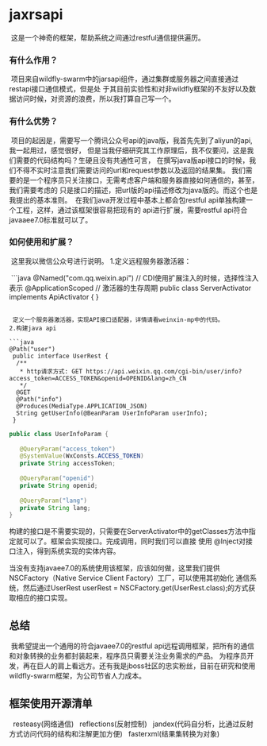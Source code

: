 # jaxrsapi

  这是一个神奇的框架，帮助系统之间通过restful通信提供遍历。
### 有什么作用？
  项目来自wildfly-swarm中的jarsapi组件，通过集群或服务器之间直接通过restapi接口通信模式，但是处
 于其目前实验性和对非wildfly框架的不友好以及数据访问时候，对资源的浪费，所以我打算自己写一个。
### 有什么优势？
  项目的起因是，需要写一个腾讯公众号api的java版，我首先先到了aliyun的api,我一起用过，感觉很好，
 但是当我仔细研究其工作原理后，我不仅要问，这是我们需要的代码结构吗？生硬且没有共通性可言，
 在撰写java版api接口的时候，我们不得不实时注意我们需要访问的url和request参数以及返回的结果集。
 我们需要的是一个程序员只关注接口，无需考虑客户端和服务器直接如何通信的，甚至，我们需要考虑的
 只是接口的描述，把url版的api描述修改为java版的。而这个也是我提出的基本准则。
  在我们java开发过程中基本上都会包restful api单独构建一个工程，这样，通过该框架很容易把现有的
 api进行扩展，需要restful api符合javaaee7.0标准就可以了。
### 如何使用和扩展？
  这里我以微信公众号进行说明。
  1.定义远程服务器激活器：
  
  ```java
    @Named("com.qq.weixin.api") // CDI使用扩展注入的时候，选择性注入表示
    @ApplicationScoped // 激活器的生存周期
    public class ServerActivator implements ApiActivator {
    }
  ```
  
  定义一个服务器激活器，实现API接口适配器，详情请看weinxin-mp中的代码。
  2.构建java api
  
  ```java
  @Path("user")
   public interface UserRest {
  	/**
	 * http请求方式: GET https://api.weixin.qq.com/cgi-bin/user/info?access_token=ACCESS_TOKEN&openid=OPENID&lang=zh_CN 
	 */
	@GET
	@Path("info")
	@Produces(MediaType.APPLICATION_JSON)
	String getUserInfo(@BeanParam UserInfoParam userInfo);
   }
 ```
 
 ```java
 public class UserInfoParam {
	
	@QueryParam("access_token")
	@SystemValue(WxConsts.ACCESS_TOKEN) 
	private String accessToken;
	
	@QueryParam("openid")
	private String openid;
	
	@QueryParam("lang") 
	private String lang;
 }
 ```
 
 构建的接口是不需要实现的，只需要在ServerActivator中的getClasses方法中指定就可以了。框架会实现接口。完成调用，同时我们可以直接
 使用 @Inject对接口注入，得到系统实现的实体内容。
 
 当没有支持javaee7.0的系统使用该框架，应该如何做，这里我们提供NSCFactory（Native Service Client Factory）工厂，可以使用其初始化
通信系统，然后通过UserRest userRest = NSCFactory.get(UserRest.class);的方式获取相应的接口实现。
 ## 总结
  我希望提出一个通用的符合javaee7.0的restful api远程调用框架，把所有的通信和对象转换的业务都封装起来，程序员只需要关注业务需求的产品。
 为程序员开发，再在巨人的肩上看远方。还有我是jboss社区的忠实粉丝，目前在研究和使用wildfly-swarm框架，为公司节省人力成本。
 
 ## 框架使用开源清单
   resteasy(网络通信) 
   reflections(反射控制)
   jandex(代码自分析，比通过反射方式访问代码的结构和注解更加方便)
   fasterxml(结果集转换为对象)
   
